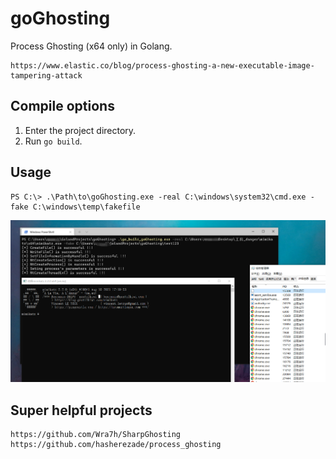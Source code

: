 # goGhosting

Process Ghosting (x64 only) in Golang.
```text
https://www.elastic.co/blog/process-ghosting-a-new-executable-image-tampering-attack
```

## Compile options

1. Enter the project directory.
2. Run `go build`.

## Usage

```text
PS C:\> .\Path\to\goGhosting.exe -real C:\windows\system32\cmd.exe -fake C:\windows\temp\fakefile
```

![img0.png](img0.png)

## Super helpful projects

```text
https://github.com/Wra7h/SharpGhosting
https://github.com/hasherezade/process_ghosting
```
